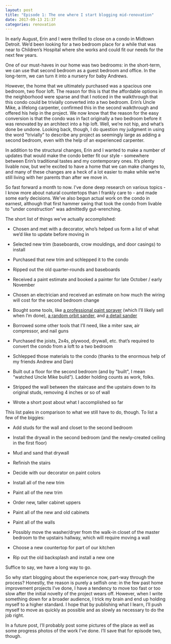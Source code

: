```yaml
---
layout: post
title: "Episode 1: The one where I start blogging mid-renovation"
date: 2017-09-13 21:37
categories: renovation
---
```

In early August, Erin and I were thrilled to close on a condo in Midtown Detroit. We’d been looking for a two bedroom place for a while that was near to Children’s Hospital where she works and could fit our needs for the next few years.

One of our must-haves in our home was two bedrooms: in the short-term, we can use that second bedroom as a guest bedroom and office. In the long-term, we can turn it into a nursery for baby Andrews.

However, the home that we ultimately purchased was a spacious one bedroom, two floor loft. The reason for this is that the affordable options in the neighborhood were sparse and that I noticed in the walkthrough that this condo could be trivially converted into a two bedroom. Erin’s Uncle Mike, a lifelong carpenter, confirmed this in the second walkthrough and offered his help in the project. We now know that the reason for the easy conversion is that the condo was in fact originally a two bedroom before it was renovated by an architect into a hip loft. Well, we’re not hip, and what’s done be undone. Looking back, though, I do question my judgment in using the word "trivially" to describe any project as seemingly large as adding a second bedroom, even with the help of an experienced carpenter.

In addition to the structural changes, Erin and I wanted to make a number of updates that would make the condo better fit our style - somewhere between Erin’s traditional tastes and my contemporary ones. It’s plenty livable now, but we’re excited to have a home that we can make changes to, and many of these changes are a heck of a lot easier to make while we’re still living with her parents than after we move in.

So fast forward a month to now. I’ve done deep research on various topics - I know more about natural countertops than I frankly care to - and made some early decisions. We’ve also begun actual work on the condo in earnest, although that first hammer swing that took the condo from livable to "under construction" was admittedly gut-wrenching.

The short list of things we’ve actually accomplished:

* Chosen and met with a decorator, who’s helped us form a list of what we’d like to update before moving in

* Selected new trim (baseboards, crow mouldings, and door casings) to install

* Purchased that new trim and schlepped it to the condo

* Ripped out the old quarter-rounds and baseboards

* Received a paint estimate and booked a painter for late October / early November

* Chosen an electrician and received an estimate on how much the wiring will cost for the second bedroom change

* Bought some tools, like [a professional paint sprayer](https://www.amazon.com/Fuji-2202-Semi-PRO-Spray-System/dp/B00D4NPMJE/ref=sr_1_15?ie=UTF8&qid=1505352568&sr=8-15&keywords=paint+sprayer+hvlp) (which I’ll likely sell when I’m done), [a random orbit sander](https://www.amazon.com/Bosch-ROS20VSC-Random-Sander-Carrying/dp/B00BD5G9VA/ref=sr_1_7?s=hi&ie=UTF8&qid=1505352600&sr=1-7&keywords=random+orbit+sander), and [a detail sander](https://www.amazon.com/BLACK-DECKER-BDEMS600-Detail-Sander/dp/B00OJWLNMO/ref=sr_1_4?s=hi&ie=UTF8&qid=1505352624&sr=1-4&keywords=detail+sander)

* Borrowed some other tools that I’ll need, like a miter saw, air compressor, and nail guns

* Purchased the joists, 2x4s, plywood, drywall, etc. that’s required to convert the condo from a loft to a two bedroom

* Schlepped those materials to the condo (thanks to the enormous help of my friends Andrew and Dan)

* Built out a floor for the second bedroom (and by "built", I mean “watched Uncle Mike build”). Ladder holding counts as work, folks.

* Stripped the wall between the staircase and the upstairs down to its original studs, removing 4 inches or so of wall

* Wrote a short post about what I accomplished so far

This list pales in comparison to what we still have to do, though. To list a few of the biggies:

* Add studs for the wall and closet to the second bedroom

* Install the drywall in the second bedroom (and the newly-created ceiling in the first floor)

* Mud and sand that drywall

* Refinish the stairs

* Decide with our decorator on paint colors

* Install all of the new trim

* Paint all of the new trim

* Order new, taller cabinet uppers

* Paint all of the new and old cabinets

* Paint all of the walls

* Possibly move the washer/dryer from the walk-in closet of the master bedroom to the upstairs hallway, which will require moving a wall

* Choose a new countertop for part of our kitchen

* Rip out the old backsplash and install a new one

Suffice to say, we have a long way to go.

So why start blogging about the experience now, part-way through the process? Honestly, the reason is purely a selfish one: in the few past home improvement projects I’ve done, I have a tendency to move too fast or too slow after the initial novelty of the project wears off. However, when I write something down for a broader audience, I trick my brain and end up holding myself to a higher standard. I hope that by publishing what I learn, I’ll push myself to move as quickly as possible and as slowly as necessary to do the job right.

In a future post, I’ll probably post some pictures of the place as well as some progress photos of the work I’ve done. I’ll save that for episode two, though.
